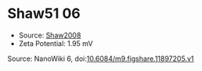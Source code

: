 <a name="material" />

# Shaw51 06
<script type="application/ld+json">
  {
    "@context": "https://schema.org/",
    "@type": "ChemicalSubstance",
    "@id": "https://egonw.github.io/nanowiki/nanowiki36.html#material",
    "http://purl.org/dc/terms/conformsTo":
      {
        "@type": "CreativeWork",
        "@id": "https://bioschemas.org/profiles/ChemicalSubstance/0.4-RELEASE/"
      },
    "identfier": "36",
    "name": "Shaw51 06",
    "url": "https://egonw.github.io/nanowiki/nanowiki36.html#material",
    "sameAs": "http://127.0.0.1/mediawiki/index.php/Special:URIResolver/Shaw51_06"
  }
</script>


* Source: [Shaw2008](articleShaw2008.md)
* Zeta Potential: 1.95 mV


Source: NanoWiki 6, doi:[10.6084/m9.figshare.11897205.v1](https://doi.org/10.6084/m9.figshare.11897205.v1)
